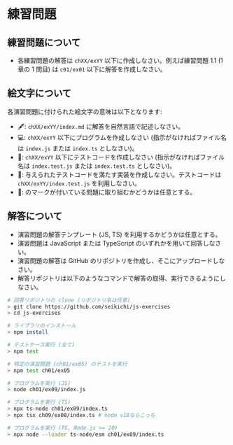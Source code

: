 # 練習問題

## 練習問題について

- 各練習問題の解答は `chXX/exYY` 以下に作成しなさい。例えば練習問題 1.1 (1 章の 1 問目) は `c01/ex01` 以下に解答を作成しなさい。

## 絵文字について

各演習問題に付けられた絵文字の意味は以下となります:

- 🖋️: `chXX/exYY/index.md` に解答を自然言語で記述しなさい。
- 💻: `chXX/exYY` 以下にプログラムを作成しなさい (指示がなければファイル名は `index.js` または `index.ts` としなさい)。
- 🧪: `chXX/exYY` 以下にテストコードを作成しなさい (指示がなければファイル名は `index.test.js` または `index.test.ts` としなさい)。
- 📄: 与えられたテストコードを満たす実装を作成しなさい。テストコードは `chXX/exYY/index.test.js` を利用しなさい。
- 💪: のマークが付いている問題に取り組むかどうかは任意とする。

## 解答について

- 演習問題の解答テンプレート (JS, TS) を利用するかどうかは任意とする。
- 演習問題は JavaScript または TypeScript のいずれかを用いて回答しなさい。
- 演習問題の解答は GitHub のリポジトリを作成し、そこにアップロードしなさい。
- 解答リポジトリは以下のようなコマンドで解答の取得、実行できるようにしなさい。

```sh
# 回答リポジトリの clone (リポジトリ名は任意)
> git clone https://github.com/seikichi/js-exercises
> cd js-exercises

# ライブラリのインストール
> npm install

# テストケース実行 (全て)
> npm test

# 特定の演習問題 (ch01/ex05) のテストを実行
> npm test ch01/ex05

# プログラムを実行 (JS)
> node ch01/ex09/index.js

# プログラムを実行 (TS)
> npx ts-node ch01/ex09/index.ts
> npx tsx ch09/ex08/index.ts # node v18ならこっち

# プログラムを実行 (TS, Node.js >= 20)
> npx node --loader ts-node/esm ch01/ex09/index.ts
```
